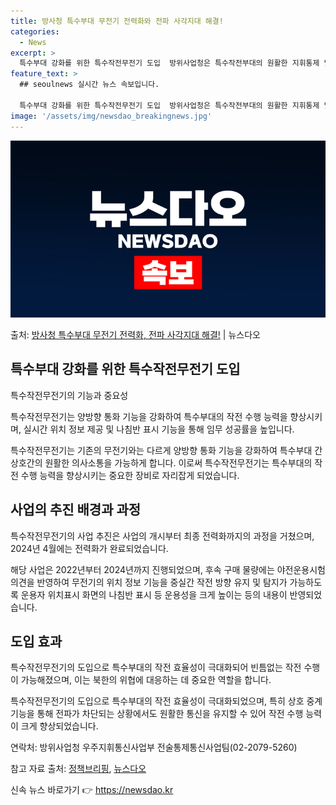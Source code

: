 ```yaml
---
title: 방사청 특수부대 무전기 전력화와 전파 사각지대 해결!
categories:
  - News
excerpt: >
  특수부대 강화를 위한 특수작전무전기 도입  방위사업청은 특수작전부대의 원활한 지휘통제 및 상황 공유를 위한 …
feature_text: >
  ## seoulnews 실시간 뉴스 속보입니다.

  특수부대 강화를 위한 특수작전무전기 도입  방위사업청은 특수작전부대의 원활한 지휘통제 및 상황 공유를 위한 …
image: '/assets/img/newsdao_breakingnews.jpg'
---
```


![뉴스다오 속보](/assets/img/newsdao_breakingnews.jpg)

<p>출처: <a href="https://newsdao.kr/4680" rel="dofollow">방사청 특수부대 무전기 전력화, 전파 사각지대 해결!</a> | 뉴스다오</p>

<h2 data-ke-size="size26">특수부대 강화를 위한 특수작전무전기 도입</h2>
특수작전무전기의 기능과 중요성

<p data-ke-size="size16">특수작전무전기는 양방향 통화 기능을 강화하여 특수부대의 작전 수행 능력을 향상시키며, 실시간 위치 정보 제공 및 나침반 표시 기능을 통해 임무 성공률을 높입니다.</p>

특수작전무전기는 기존의 무전기와는 다르게 양방향 통화 기능을 강화하여 특수부대 간 상호간의 원활한 의사소통을 가능하게 합니다. 이로써 특수작전무전기는 특수부대의 작전 수행 능력을 향상시키는 중요한 장비로 자리잡게 되었습니다.

<h2 data-ke-size="size26">사업의 추진 배경과 과정</h2>

<p data-ke-size="size16">특수작전무전기의 사업 추진은 사업의 개시부터 최종 전력화까지의 과정을 거쳤으며, 2024년 4월에는 전력화가 완료되었습니다.</p>

해당 사업은 2022년부터 2024년까지 진행되었으며, 후속 구매 물량에는 야전운용시험 의견을 반영하여 무전기의 위치 정보 기능을 중실간 작전 방향 유지 및 탐지가 가능하도록 운용자 위치표시 화면의 나침반 표시 등 운용성을 크게 높이는 등의 내용이 반영되었습니다.

<h2 data-ke-size="size26">도입 효과</h2>

<p data-ke-size="size16">특수작전무전기의 도입으로 특수부대의 작전 효율성이 극대화되어 빈틈없는 작전 수행이 가능해졌으며, 이는 북한의 위협에 대응하는 데 중요한 역할을 합니다.</p>

특수작전무전기의 도입으로 특수부대의 작전 효율성이 극대화되었으며, 특히 상호 중계 기능을 통해 전파가 차단되는 상황에서도 원활한 통신을 유지할 수 있어 작전 수행 능력이 크게 향상되었습니다.

연락처: 방위사업청 우주지휘통신사업부 전술통제통신사업팀(02-2079-5260)

참고 자료 출처: [정책브리핑](https://www.korea.kr), [뉴스다오](https://newsdao.kr/4680) 

신속 뉴스 바로가기 👉 <a href="https://newsdao.kr" rel="dofollow">https://newsdao.kr</a>


